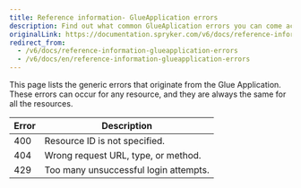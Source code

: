 ```yaml
---
title: Reference information- GlueApplication errors
description: Find out what common GlueAplication errors you can come across when sending and receiving data via the Glue API.
originalLink: https://documentation.spryker.com/v6/docs/reference-information-glueapplication-errors
redirect_from:
  - /v6/docs/reference-information-glueapplication-errors
  - /v6/docs/en/reference-information-glueapplication-errors
---
```


This page lists the generic errors that originate from the Glue Application. These errors can occur for any resource, and they are always the same for all the resources.

| Error | Description |
| --- | --- |
| 400 | Resource ID is not specified. |
| 404 | Wrong request URL, type, or method. |
| 429 | Too many unsuccessful login attempts. |

